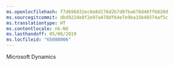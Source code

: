 ```yaml
---
ms.openlocfilehash: f7d696832ec0a0d176d2b7d87ba678d46ff6810d
ms.sourcegitcommit: dbd922de8f2e97a478df64e7e9ba33b48574af5c
ms.translationtype: HT
ms.contentlocale: nb-NO
ms.lasthandoff: 05/06/2019
ms.locfileid: "65088006"
---
```

Microsoft Dynamics